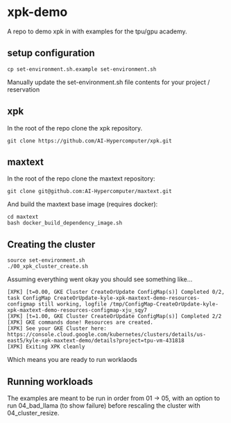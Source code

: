 # xpk-demo
A repo to demo xpk in with examples for the tpu/gpu academy.

## setup configuration

```
cp set-environment.sh.example set-environment.sh
```

Manually update the set-environment.sh file contents for your project / reservation


## xpk
In the root of the repo clone the xpk repository.
```
git clone https://github.com/AI-Hypercomputer/xpk.git
```

## maxtext

In the root of the repo clone the maxtext repository:

```
git clone git@github.com:AI-Hypercomputer/maxtext.git
```

And build the maxtext base image (requires docker):

```
cd maxtext
bash docker_build_dependency_image.sh
```

## Creating the cluster

```
source set-environment.sh
./00_xpk_cluster_create.sh
```

Assuming everything went okay you should see something like...

```
[XPK] [t=0.00, GKE Cluster CreateOrUpdate ConfigMap(s)] Completed 0/2, task ConfigMap CreateOrUpdate-kyle-xpk-maxtext-demo-resources-configmap still working, logfile /tmp/ConfigMap-CreateOrUpdate-kyle-xpk-maxtext-demo-resources-configmap-xju_sqy7
[XPK] [t=1.00, GKE Cluster CreateOrUpdate ConfigMap(s)] Completed 2/2
[XPK] GKE commands done! Resources are created.
[XPK] See your GKE Cluster here: https://console.cloud.google.com/kubernetes/clusters/details/us-east5/kyle-xpk-maxtext-demo/details?project=tpu-vm-431818
[XPK] Exiting XPK cleanly
```

Which means you are ready to run worklaods

## Running workloads

The examples are meant to be run in order from 01 -> 05, with an option to run 04_bad_llama (to show failure) before rescaling the cluster with 04_cluster_resize.
